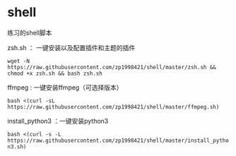 # shell
练习的shell脚本

zsh.sh ： 一键安装以及配置插件和主题的插件

`wget -N https://raw.githubusercontent.com/zp1998421/shell/master/zsh.sh && chmod +x zsh.sh && bash zsh.sh`

ffmpeg : 一键安装ffmpeg（可选择版本）

`bash <(curl -sL https://raw.githubusercontent.com/zp1998421/shell/master/ffmpeg.sh)`

install_python3 ：一键安装python3

`bash <(curl -s -L https://raw.githubusercontent.com/zp1998421/shell/master/install_python3.sh)`
